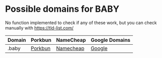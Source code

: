 # Possible domains for BABY

No function implemented to check if any of these work, but you can check manually with https://tld-list.com/

| Domain | Porkbun | NameCheap | Google Domains |
|---|---|---|---|
| .baby | [Porkbun](https://porkbun.com/checkout/search?prb=e814663da1&tlds=&idnLanguage=&search=search&q=.baby) | [Namecheap](https://www.namecheap.com/domains/registration/results/?domain=.baby) | [Google](https://domains.google.com/registrar/search?searchTerm=.baby) |
